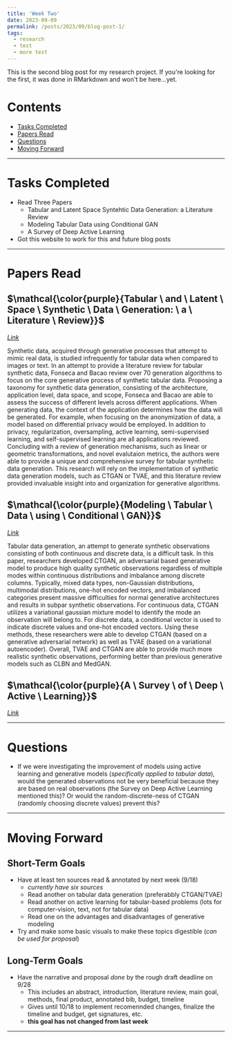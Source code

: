 ```yaml
---
title: 'Week Two'
date: 2023-09-09
permalink: /posts/2023/09/blog-post-1/
tags:
  - research
  - test
  - more test
---
```


This is the second blog post for my research project. If you're looking for the first, it was done in RMarkdown and won't be here...yet. 

# Contents

- [Tasks Completed](#tasks)
- [Papers Read](#papers)
- [Questions](#questions)
- [Moving Forward](#moving)

---

<a name="tasks"></a>
# Tasks Completed 
- Read Three Papers
   - Tabular and Latent Space Syntehtic Data Generation: a Literature Review
   - Modeling Tabular Data using Conditional GAN
   - A Survey of Deep Active Learning
- Got this website to work for this and future blog posts

---

<a name="papers"></a>
# Papers Read

## $\mathcal{\color{purple}{Tabular \ and \ Latent \ Space \ Synthetic \ Data \ Generation: \ a \ Literature \ Review}}$
[*Link*](https://journalofbigdata.springeropen.com/articles/10.1186/s40537-023-00792-7#:~:text=This%20literature%20review%20focuses%20on%20generation%20mechanisms%20applied,data%20and%20latent%20space%20may%20be%20used%20interchangeably.)

Synthetic data, acquired through generative processes that attempt to mimic real data, is studied infrequently for tabular data when compared to images or text. In an attempt to provide a literature review for tabular synthetic data, Fonseca and Bacao review over 70 generation algorithms to focus on the core generative process of synthetic tabular data. Proposing a taxonomy for synthetic data generation, consisting of the architecture, application level, data space, and scope, Fonseca and Bacao are able to assess the success of different levels across different applications. When generating data, the context of the application determines how the data will be generated. For example, when focusing on the anonymization of data, a model based on differential privacy would be employed. In addition to privacy, regularization, oversampling, active learning, semi-supervised learning, and self-supervised learning are all applications reviewed. Concluding with a review of generation mechanisms, such as linear or geometric transformations, and novel evalutaion metrics, the authors were able to provide a unique and comprehensive survey for tabular synthetic data generation. This research will rely on the implementation of synthetic data generation models, such as CTGAN or TVAE, and this literature review provided invaluable insight into and organization for generative algorithms.  

## $\mathcal{\color{purple}{Modeling \ Tabular \ Data \ using \ Conditional \ GAN}}$
[*Link*](https://dl.acm.org/doi/10.5555/3454287.3454946)

Tabular data generation, an attempt to generate synthetic observations consisting of both continuous and discrete data, is a difficult task. In this paper, researchers developed CTGAN, an adversarial based generative model to produce high quality synthetic observations regardless of multiple modes within continuous distributions and imbalance among discrete columns. Typically, mixed data types, non-Gaussian distributions, multimodal distributions, one-hot encoded vectors, and imbalanced categories present massive difficulties for normal generative architectures and results in subpar synthetic observations. For continuous data, CTGAN utilizes a variational gaussian mixture model to identify the mode an observation will belong to. For discrete data, a conditional vector is used to indicate discrete values and one-hot encoded vectors. Using these methods, these researchers were able to develop CTGAN (based on a generative adversarial network) as well as TVAE (based on a variational autoencoder). Overall, TVAE and CTGAN are able to provide much more realistic synthetic observations, performing better than previous generative models such as CLBN and MedGAN. 

## $\mathcal{\color{purple}{A \ Survey \ of \ Deep \ Active \ Learning}}$
[*Link*](https://dl.acm.org/doi/10.1145/3472291)





---

<a name="questions"></a>
# Questions

- If we were investigating the improvement of models using active learning and generative models (*specifically applied to tabular data*), would the generated observations not be very beneficial because they are based on real observations (the Survey on Deep Active Learning mentioned this)? Or would the random-discrete-ness of CTGAN (randomly choosing discrete values) prevent this?


---

<a name="moving"></a>
# Moving Forward

## Short-Term Goals
- Have at least ten sources read & annotated by next week (9/18)
  - *currently have six sources*
  - Read another on tabular data generation (preferabbly CTGAN/TVAE)
  - Read another on active learning for tabular-based problems (lots for computer-vision, text, not for tabular data)
  - Read one on the advantages and disadvantages of generative modeling
- Try and make some basic visuals to make these topics digestible (*can be used for proposal*)

## Long-Term Goals
- Have the narrative and proposal *done* by the rough draft deadline on 9/28
  - This includes an abstract, introduction, literature review, main goal, methods, final product, annotated bib, budget, timeline
  - Gives until 10/18 to implement recomennded changes, finalize the timeline and  budget, get signatures, etc.
  - **this goal has not changed from last week**

---
